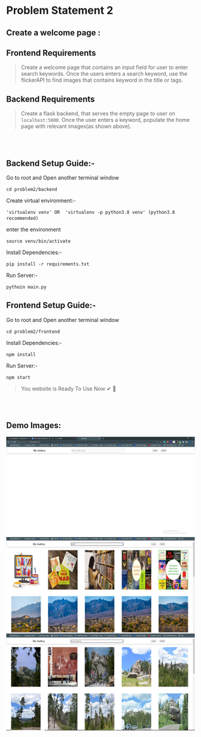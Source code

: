 # Problem Statement 2

## Create a welcome page :

## Frontend Requirements

> Create a welcome page that contains an input field for user to enter search keywords. Once the users enters a search keyword, use the flickerAPI to find images that contains keyword in the title or tags.

## Backend Requirements

> Create a flask backend, that serves the empty page to user on `localhost:5000`. Once the user enters a keyword, populate the home page with relevant images(as shown above).

<br>
<br>

## **Backend Setup Guide**:-

Go to root and Open another terminal window

```
cd problem2/backend
```

Create virtual environment:-

```
'virtualenv venv' OR  'virtualenv -p python3.8 venv' (python3.8 recommended)
```

enter the environment

```
source venv/bin/activate
```

Install Dependencies:-

```
pip install -r requirements.txt
```

Run Server:-

```
pythoin main.py
```

## **Frontend Setup Guide**:-

Go to root and Open another terminal window

```
cd problem2/frontend
```

Install Dependencies:-

```
npm install
```

Run Server:-

```
npm start
```

> You website is Ready To Use Now ✔ 🚀

<br>
<br>

## **Demo Images**:

<img src="./problem2/demo_images/demo_img1.PNG">
<img src="./problem2/demo_images/demo_img2.PNG">
<img src="./problem2/demo_images/demo_img3.PNG">
